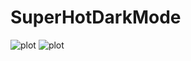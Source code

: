 # SuperHotDarkMode
![plot](./Pics/20210718214925_1.jpg)
![plot]("C:\Users\strik\source\repos\SuperHotDarkMode\Pics\20210718215134_1.jpg")
